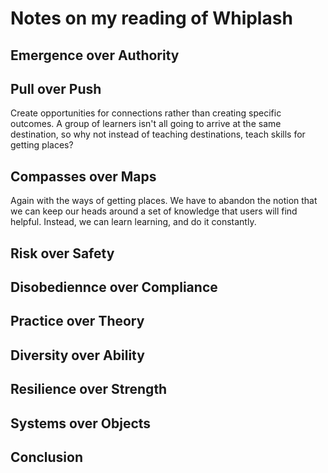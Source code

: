 # Notes on my reading of Whiplash

## Emergence over Authority


## Pull over Push
Create opportunities for connections rather than creating specific outcomes. A group of learners isn't all going to arrive at the same destination, so why not instead of teaching destinations, teach skills for getting places?

## Compasses over Maps
Again with the ways of getting places. We have to abandon the notion that we can keep our heads around a set of knowledge that users will find helpful. Instead, we can learn learning, and do it constantly.

## Risk over Safety


## Disobediennce over Compliance


## Practice over Theory


## Diversity over Ability


## Resilience over Strength


## Systems over Objects


## Conclusion